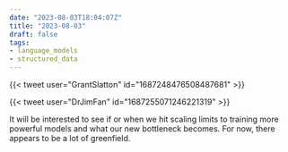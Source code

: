 ```yaml
---
date: "2023-08-03T18:04:07Z"
title: "2023-08-03"
draft: false
tags:
- language_models
- structured_data
---
```


{{< tweet user="GrantSlatton" id="1687248476508487681" >}}

{{< tweet user="DrJimFan" id="1687255071246221319" >}}

It will be interested to see if or when we hit scaling limits to training more powerful models and what our new bottleneck becomes.
For now, there appears to be a lot of greenfield.
